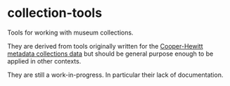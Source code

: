collection-tools
==

Tools for working with museum collections.

They are derived from tools originally written for the [Cooper-Hewitt metadata collections data](https://github.com/cooperhewitt/collection) but should be general purpose enough to be applied in other contexts.

They are still a work-in-progress. In particular their lack of documentation.
